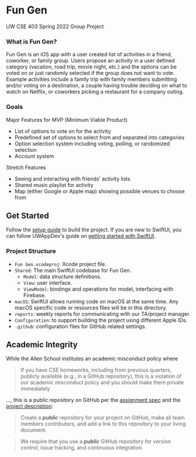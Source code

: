 # Fun Gen

UW CSE 403 Spring 2022 Group Project

### What is Fun Gen?

Fun Gen is an iOS app with a user created list of activities in a friend, coworker, or family group. Users propose an activity in a user defined category (vacation, road trip, movie night, etc.) and the options can be voted on or just randomly selected if the group does not want to vote. Example activities include a family trip with family members submitting and/or voting on a destination, a couple having trouble deciding on what to watch on Netflix, or coworkers picking a restaurant for a company outing.

### Goals

Major Features for MVP (Minimum Viable Product)

- List of options to vote on for the activity
- Predefined set of options to select from and separated into categories
- Option selection system including voting, polling, or randomized selection
- Account system

Stretch Features

- Seeing and interacting with friends’ activity lists
- Shared music playlist for activity
- Map (either Google or Apple map) showing possible venues to choose from

## Get Started

Follow the [setup guide](https://github.com/Fun-Gen/Fun-Gen/wiki/Setup) to build the project.
If you are new to SwiftUI, you can follow UWAppDev's guide on
[getting started with SwiftUI](https://uwdev.app/resources/getting-started/swiftui).

### Project Structure

- `Fun Gen.xcodeproj`: Xcode project file.
- `Shared`: The main SwiftUI codebase for Fun Gen.
    - `Model`: data structure definitions.
    - `View`: user interface.
    - `ViewModel`: bindings and operations for model, interfacing with Firebase.
- `macOS`: SwiftUI allows running code on macOS at the same time.
    Any macOS specific code or resources files will be in this directory.
- `reports`: weekly reports for communicating with our TA/project manager.
- `Configuration`: to support building the project using different Apple IDs.
- `.github`: configuration files for GitHub related settings.

## Academic Integrity

While the Allen School institutes an academic misconduct policy where

> If you have CSE homeworks, including from previous quarters, publicly available (e.g., in a GitHub repository), this is a violation of our academic misconduct policy and you should make them private immediately

..., this is a public repository on GitHub per the [assignment spec](https://homes.cs.washington.edu/~rjust/courses/CSE403/project/03_github.html) and the [project description](https://homes.cs.washington.edu/~rjust/courses/CSE403/project/project.html):

> Create a ***public*** repository for your project on GitHub, make all team members contributors, and add a link to this repository to your living document.

> We require that you use a ***public*** GitHub repository for version control, issue tracking, and continuous integration.
